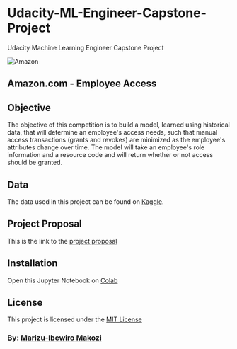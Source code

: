 # Udacity-ML-Engineer-Capstone-Project

Udacity Machine Learning  Engineer Capstone Project


![Amazon ](https://storage.googleapis.com/kaggle-competitions/kaggle/3338/logos/front_page.png)


## Amazon.com - Employee Access

## Objective

The objective of this competition is to build a model, learned using historical data, that will determine an employee's access needs, such that manual access transactions (grants and revokes) are minimized as the employee's attributes change over time. The model will take an employee's role information and a resource code and will return whether or not access should be granted.

## Data

The data used in this project can be found on [Kaggle](https://www.kaggle.com/c/amazon-employee-access-challenge/data).

## Project Proposal

This is the link to the [project proposal]()

## Installation

Open this Jupyter Notebook on [Colab]()


## License

This project is licensed under the [MIT License]()


### By: [Marizu-Ibewiro Makozi](https://twitter.com/marizu_makozi)





